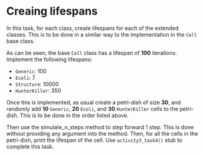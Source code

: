 # Creaing lifespans
In this task, for each class, create lifespans for each of the extended classes. This is to be done in a similar way to the implementation in the `Cell` base class.

As can be seen, the base `Cell` class has a lifespan of **100** iterations. Implement the following lifespans:
* `Generic`: 100
* `Ecoli`: 7
* `Structure`: 10000
* `HunterKiller`: 350


Once this is implemented, as usual create a petri-dish of size **30**, and randomly add **10** `Generic`, **20** `Ecoli`, and **30** `HunterKiller` cells to the petri-dish. This is to be done in the order listed above. 

Then use the simulate_n_steps method to step forward 1 step. This is done without providing any argument into the method. Then, for all the cells in the petri-dish, print the lifespan of the cell. Use `activity3_task4()` stub to complete this task.
